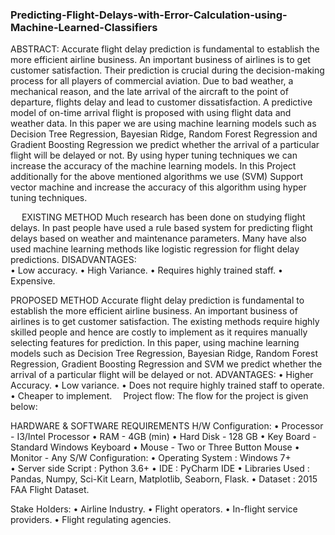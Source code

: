 ### Predicting-Flight-Delays-with-Error-Calculation-using-Machine-Learned-Classifiers

ABSTRACT:
Accurate flight delay prediction is fundamental to establish the more efficient airline business. An important business of airlines is to get customer satisfaction. Their prediction is crucial during the decision-making process for all players of commercial aviation. Due to bad weather, a mechanical reason, and the late arrival of the aircraft to the point of departure, flights delay and lead to customer dissatisfaction. A predictive model of on-time arrival flight is proposed with using flight data and weather data. In this paper we are using machine learning models such as Decision Tree Regression, Bayesian Ridge, Random Forest Regression and Gradient Boosting Regression we predict whether the arrival of a particular flight will be delayed or not. By using hyper tuning techniques we can increase the accuracy of the machine learning models.  In this Project additionally for the above mentioned algorithms we use (SVM) Support vector machine and increase the accuracy of this algorithm using hyper tuning techniques.


 
EXISTING METHOD
Much research has been done on studying flight delays. In past people have used a rule based system for predicting flight delays based on weather and maintenance parameters. Many have also used machine learning methods like logistic regression for flight delay predictions.
DISADVANTAGES:	
•	Low accuracy.
•	High Variance.
•	Requires highly trained staff.
•	Expensive.

PROPOSED METHOD
Accurate flight delay prediction is fundamental to establish the more efficient airline business. An important business of airlines is to get customer satisfaction. The existing methods require highly skilled people and hence are costly to implement as it requires manually selecting features for prediction. In this paper, using machine learning models such as Decision Tree Regression, Bayesian Ridge, Random Forest Regression, Gradient Boosting Regression and SVM we predict whether the arrival of a particular flight will be delayed or not.
ADVANTAGES:
•	Higher Accuracy.
•	Low variance.
•	Does not require highly trained staff to operate.
•	Cheaper to implement. 
Project flow:
The flow for the project is given below:
















HARDWARE & SOFTWARE REQUIREMENTS
H/W Configuration:
•	Processor            	             	- I3/Intel Processor
•	RAM                                       - 4GB (min)
•	Hard Disk                                - 128 GB
•	Key Board                               - Standard Windows Keyboard
•	Mouse                                      - Two or Three Button Mouse
•	Monitor                                    - Any
S/W Configuration:
•	Operating System             	: Windows 7+		
•	Server side Script             	: Python 3.6+
•	IDE					: PyCharm IDE 
•	Libraries Used			: Pandas,  Numpy,  Sci-Kit Learn, 							  Matplotlib,  Seaborn, Flask.
•	Dataset				: 2015 FAA Flight Dataset.

Stake Holders:
•	Airline Industry.
•	Flight operators.
•	In-flight service providers.
•	Flight regulating agencies.


